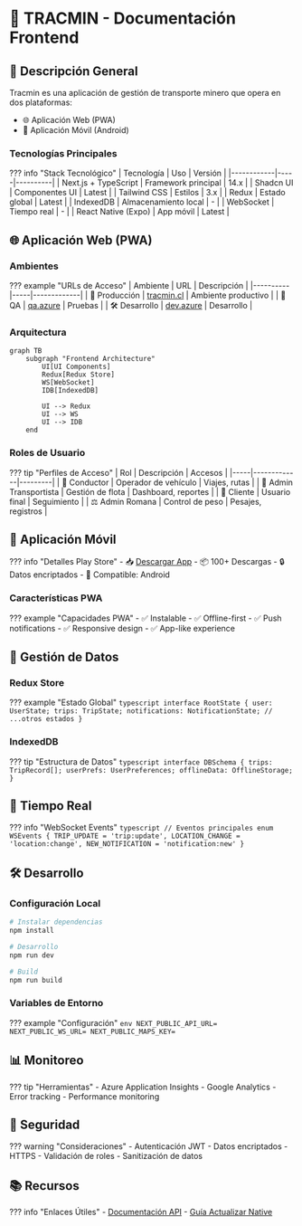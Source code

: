 # 🚛 TRACMIN - Documentación Frontend

## 📱 Descripción General

Tracmin es una aplicación de gestión de transporte minero que opera en dos plataformas:
- 🌐 Aplicación Web (PWA)
- 📱 Aplicación Móvil (Android)

### Tecnologías Principales

??? info "Stack Tecnológico"
    | Tecnología | Uso | Versión |
    |------------|-----|----------|
    | Next.js + TypeScript | Framework principal | 14.x |
    | Shadcn UI | Componentes UI | Latest |
    | Tailwind CSS | Estilos | 3.x |
    | Redux | Estado global | Latest |
    | IndexedDB | Almacenamiento local | - |
    | WebSocket | Tiempo real | - |
    | React Native (Expo) | App móvil | Latest |

## 🌐 Aplicación Web (PWA)

### Ambientes

??? example "URLs de Acceso"
    | Ambiente | URL | Descripción |
    |----------|-----|-------------|
    | 🚀 Producción | [tracmin.cl](https://tracmin.cl) | Ambiente productivo |
    | 🧪 QA | [qa.azure](https://ambitious-rock-01e80b912340.3.azurestaticapps.net/) | Pruebas |
    | 🛠️ Desarrollo | [dev.azure](https://ambitious-rock-01e80b910.3.azurestaticapps.net/) | Desarrollo |

### Arquitectura

```mermaid
graph TB
    subgraph "Frontend Architecture"
        UI[UI Components]
        Redux[Redux Store]
        WS[WebSocket]
        IDB[IndexedDB]
        
        UI --> Redux
        UI --> WS
        UI --> IDB
    end
```

### Roles de Usuario

??? tip "Perfiles de Acceso"
    | Rol | Descripción | Accesos |
    |-----|-------------|---------|
    | 🚚 Conductor | Operador de vehículo | Viajes, rutas |
    | 👥 Admin Transportista | Gestión de flota | Dashboard, reportes |
    | 🏢 Cliente | Usuario final | Seguimiento |
    | ⚖️ Admin Romana | Control de peso | Pesajes, registros |

## 📱 Aplicación Móvil

??? info "Detalles Play Store"
    - 📥 [Descargar App](https://play.google.com/store/apps/details?id=com.desarrolloelalto.LogipathNative)
    - 📦 100+ Descargas
    - 🔒 Datos encriptados
    - 📱 Compatible: Android

### Características PWA

??? example "Capacidades PWA"
    - ✅ Instalable
    - ✅ Offline-first
    - ✅ Push notifications
    - ✅ Responsive design
    - ✅ App-like experience

## 💾 Gestión de Datos

### Redux Store

??? example "Estado Global"
    ```typescript
    interface RootState {
      user: UserState;
      trips: TripState;
      notifications: NotificationState;
      // ...otros estados
    }
    ```

### IndexedDB

??? tip "Estructura de Datos"
    ```typescript
    interface DBSchema {
      trips: TripRecord[];
      userPrefs: UserPreferences;
      offlineData: OfflineStorage;
    }
    ```

## 🔄 Tiempo Real

??? info "WebSocket Events"
    ```typescript
    // Eventos principales
    enum WSEvents {
      TRIP_UPDATE = 'trip:update',
      LOCATION_CHANGE = 'location:change',
      NEW_NOTIFICATION = 'notification:new'
    }
    ```

## 🛠️ Desarrollo

### Configuración Local

```bash
# Instalar dependencias
npm install

# Desarrollo
npm run dev

# Build
npm run build
```

### Variables de Entorno

??? example "Configuración"
    ```env
    NEXT_PUBLIC_API_URL=
    NEXT_PUBLIC_WS_URL=
    NEXT_PUBLIC_MAPS_KEY=
    ```

## 📊 Monitoreo

??? tip "Herramientas"
    - Azure Application Insights
    - Google Analytics
    - Error tracking
    - Performance monitoring

## 🔐 Seguridad

??? warning "Consideraciones"
    - Autenticación JWT
    - Datos encriptados
    - HTTPS
    - Validación de roles
    - Sanitización de datos

## 📚 Recursos

??? info "Enlaces Útiles"
    - [Documentación API](/backend/tracmin/estructura)
    - [Guía Actualizar Native](/frontend/react/actualizar_native)
